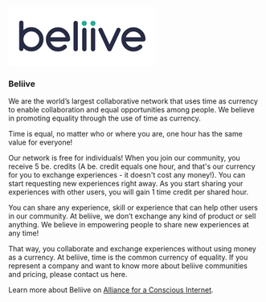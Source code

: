 ![beliive logo](./img/beliive.png)

### Beliive

We are the world’s largest collaborative network that uses time as currency to enable collaboration and equal opportunities among people. We believe in promoting equality through the use of time as currency.

Time is equal, no matter who or where you are, one hour has the same value for everyone!

Our network is free for individuals! When you join our community, you receive 5 be. credits (A be. credit equals one hour, and that's our currency for you to exchange experiences - it doesn't cost any money!). You can start requesting new experiences right away. As you start sharing your experiences with other users, you will gain 1 time credit per shared hour.

You can share any experience, skill or experience that can help other users in our community. At beliive, we don’t exchange any kind of product or sell anything. We believe in empowering people to share new experiences at any time!

That way, you collaborate and exchange experiences without using money as a currency. At beliive, time is the common currency of equality. If you represent a company and want to know more about beliive communities and pricing, please contact us here.

Learn more about Beliive on [Alliance for a Conscious Internet](https://www.consciousinternet.org/#/projects/Artheon).